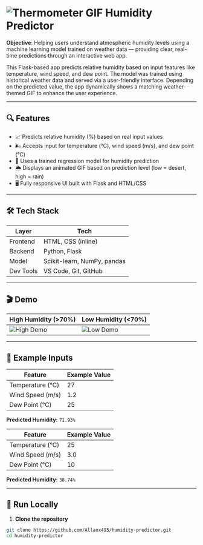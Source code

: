 # ![Thermometer GIF](https://media1.giphy.com/media/v1.Y2lkPTc5MGI3NjExdGszMWNsMGk0bThibHRkM25wYzNxd2pjb3d6cTgyM2FxbTRxbzI5diZlcD12MV9naWZzX3NlYXJjaCZjdD1n/26FL3uMhARSAvIZZS/200.webp) Humidity Predictor

**Objective**: Helping users understand atmospheric humidity levels using a machine learning model trained on weather data — providing clear, real-time predictions through an interactive web app.

This Flask-based app predicts relative humidity based on input features like temperature, wind speed, and dew point. The model was trained using historical weather data and served via a user-friendly interface. Depending on the predicted value, the app dynamically shows a matching weather-themed GIF to enhance the user experience.

---

## 🔍 Features

- 📈 Predicts relative humidity (%) based on real input values  
- 🌬️ Accepts input for temperature (°C), wind speed (m/s), and dew point (°C)  
- 🧠 Uses a trained regression model for humidity prediction  
- 🌦️ Displays an animated GIF based on prediction level (low = desert, high = rain)  
- 🖥️ Fully responsive UI built with Flask and HTML/CSS  

---

## 🛠️ Tech Stack

| Layer      | Tech                          |
|------------|-------------------------------|
| Frontend   | HTML, CSS (inline)            |
| Backend    | Python, Flask                 |
| Model      | Scikit-learn, NumPy, pandas   |
| Dev Tools  | VS Code, Git, GitHub          |

---

## 🎬 Demo

| High Humidity (>70%) | Low Humidity (<70%) |
|----------------------|---------------------|
| ![High Demo](static/images/temp1.png) | ![Low Demo](static/images/temp2.png) |

---

## 🧪 Example Inputs

| Feature           | Example Value |
|-------------------|---------------|
| Temperature (°C)  | 27            |
| Wind Speed (m/s)  | 1.2           |
| Dew Point (°C)    | 25            |

**Predicted Humidity:** `71.93%`

| Feature           | Example Value |
|-------------------|---------------|
| Temperature (°C)  | 25            |
| Wind Speed (m/s)  | 3.0           |
| Dew Point (°C)    | 10            |

**Predicted Humidity:** `38.74%`

---

## 🚀 Run Locally

1. **Clone the repository**
```bash
git clone https://github.com/Allanx495/humidity-predictor.git
cd humidity-predictor
